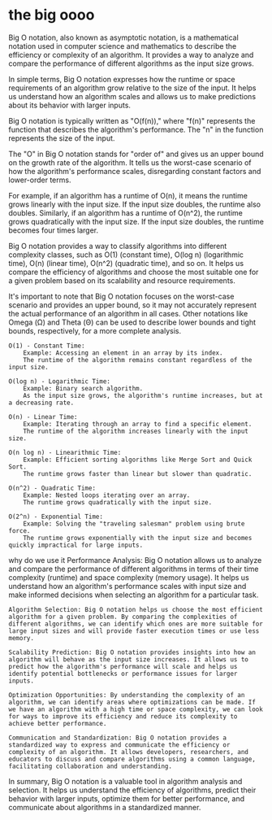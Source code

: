 # the big oooo
Big O notation, also known as asymptotic notation, is a mathematical notation used in computer science and mathematics to describe the efficiency or complexity of an algorithm. It provides a way to analyze and compare the performance of different algorithms as the input size grows.

In simple terms, Big O notation expresses how the runtime or space requirements of an algorithm grow relative to the size of the input. It helps us understand how an algorithm scales and allows us to make predictions about its behavior with larger inputs.

Big O notation is typically written as "O(f(n))," where "f(n)" represents the function that describes the algorithm's performance. The "n" in the function represents the size of the input.

The "O" in Big O notation stands for "order of" and gives us an upper bound on the growth rate of the algorithm. It tells us the worst-case scenario of how the algorithm's performance scales, disregarding constant factors and lower-order terms.

For example, if an algorithm has a runtime of O(n), it means the runtime grows linearly with the input size. If the input size doubles, the runtime also doubles. Similarly, if an algorithm has a runtime of O(n^2), the runtime grows quadratically with the input size. If the input size doubles, the runtime becomes four times larger.

Big O notation provides a way to classify algorithms into different complexity classes, such as O(1) (constant time), O(log n) (logarithmic time), O(n) (linear time), O(n^2) (quadratic time), and so on. It helps us compare the efficiency of algorithms and choose the most suitable one for a given problem based on its scalability and resource requirements.

It's important to note that Big O notation focuses on the worst-case scenario and provides an upper bound, so it may not accurately represent the actual performance of an algorithm in all cases. Other notations like Omega (Ω) and Theta (Θ) can be used to describe lower bounds and tight bounds, respectively, for a more complete analysis.

    O(1) - Constant Time:
        Example: Accessing an element in an array by its index.
        The runtime of the algorithm remains constant regardless of the input size.

    O(log n) - Logarithmic Time:
        Example: Binary search algorithm.
        As the input size grows, the algorithm's runtime increases, but at a decreasing rate.

    O(n) - Linear Time:
        Example: Iterating through an array to find a specific element.
        The runtime of the algorithm increases linearly with the input size.

    O(n log n) - Linearithmic Time:
        Example: Efficient sorting algorithms like Merge Sort and Quick Sort.
        The runtime grows faster than linear but slower than quadratic.

    O(n^2) - Quadratic Time:
        Example: Nested loops iterating over an array.
        The runtime grows quadratically with the input size.

    O(2^n) - Exponential Time:
        Example: Solving the "traveling salesman" problem using brute force.
        The runtime grows exponentially with the input size and becomes quickly impractical for large inputs.
 
 why do we use it
     Performance Analysis: Big O notation allows us to analyze and compare the performance of different algorithms in terms of their time complexity (runtime) and space complexity (memory usage). It helps us understand how an algorithm's performance scales with input size and make informed decisions when selecting an algorithm for a particular task.

    Algorithm Selection: Big O notation helps us choose the most efficient algorithm for a given problem. By comparing the complexities of different algorithms, we can identify which ones are more suitable for large input sizes and will provide faster execution times or use less memory.

    Scalability Prediction: Big O notation provides insights into how an algorithm will behave as the input size increases. It allows us to predict how the algorithm's performance will scale and helps us identify potential bottlenecks or performance issues for larger inputs.

    Optimization Opportunities: By understanding the complexity of an algorithm, we can identify areas where optimizations can be made. If we have an algorithm with a high time or space complexity, we can look for ways to improve its efficiency and reduce its complexity to achieve better performance.

    Communication and Standardization: Big O notation provides a standardized way to express and communicate the efficiency or complexity of an algorithm. It allows developers, researchers, and educators to discuss and compare algorithms using a common language, facilitating collaboration and understanding.

In summary, Big O notation is a valuable tool in algorithm analysis and selection. It helps us understand the efficiency of algorithms, predict their behavior with larger inputs, optimize them for better performance, and communicate about algorithms in a standardized manner.  
